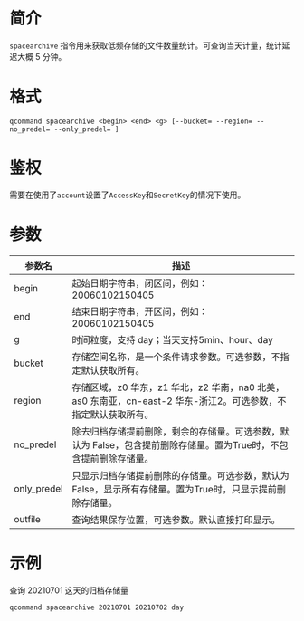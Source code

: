 # 简介

`spacearchive` 指令用来获取低频存储的文件数量统计。可查询当天计量，统计延迟大概 5 分钟。


# 格式
```
qcommand spacearchive <begin> <end> <g> [--bucket= --region= --no_predel= --only_predel= ]
```

# 鉴权

需要在使用了`account`设置了`AccessKey`和`SecretKey`的情况下使用。

# 参数

|参数名|描述|
|-----|-----|
|begin|起始日期字符串，闭区间，例如： 20060102150405|
|end| 结束日期字符串，开区间，例如： 20060102150405|
|g|时间粒度，支持 day；当天支持5min、hour、day|
|bucket|存储空间名称，是一个条件请求参数。可选参数，不指定默认获取所有。|
|region|存储区域，z0 华东，z1 华北，z2 华南，na0 北美，as0 东南亚，cn-east-2 华东-浙江2。可选参数，不指定默认获取所有。|
|no_predel|除去归档存储提前删除，剩余的存储量。可选参数，默认为 False，包含提前删除存储量。置为True时，不包含提前删除存储量。|
|only_predel|只显示归档存储提前删除的存储量。可选参数，默认为 False，显示所有存储量。置为True时，只显示提前删除存储量。|
|outfile| 查询结果保存位置，可选参数。默认直接打印显示。|

# 示例

查询 20210701 这天的归档存储量
```
qcommand spacearchive 20210701 20210702 day
```

